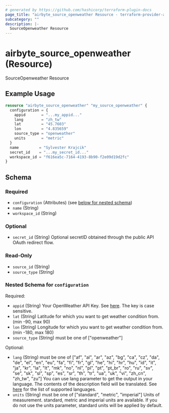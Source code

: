 ```yaml
---
# generated by https://github.com/hashicorp/terraform-plugin-docs
page_title: "airbyte_source_openweather Resource - terraform-provider-airbyte"
subcategory: ""
description: |-
  SourceOpenweather Resource
---
```


# airbyte_source_openweather (Resource)

SourceOpenweather Resource

## Example Usage

```terraform
resource "airbyte_source_openweather" "my_source_openweather" {
  configuration = {
    appid       = "...my_appid..."
    lang        = "zh_tw"
    lat         = "45.7603"
    lon         = "4.835659"
    source_type = "openweather"
    units       = "metric"
  }
  name         = "Sylvester Krajcik"
  secret_id    = "...my_secret_id..."
  workspace_id = "f616ea5c-7164-4193-8b90-f2e09d19d2fc"
}
```

<!-- schema generated by tfplugindocs -->
## Schema

### Required

- `configuration` (Attributes) (see [below for nested schema](#nestedatt--configuration))
- `name` (String)
- `workspace_id` (String)

### Optional

- `secret_id` (String) Optional secretID obtained through the public API OAuth redirect flow.

### Read-Only

- `source_id` (String)
- `source_type` (String)

<a id="nestedatt--configuration"></a>
### Nested Schema for `configuration`

Required:

- `appid` (String) Your OpenWeather API Key. See <a href="https://openweathermap.org/api">here</a>. The key is case sensitive.
- `lat` (String) Latitude for which you want to get weather condition from. (min -90, max 90)
- `lon` (String) Longitude for which you want to get weather condition from. (min -180, max 180)
- `source_type` (String) must be one of ["openweather"]

Optional:

- `lang` (String) must be one of ["af", "al", "ar", "az", "bg", "ca", "cz", "da", "de", "el", "en", "eu", "fa", "fi", "fr", "gl", "he", "hi", "hr", "hu", "id", "it", "ja", "kr", "la", "lt", "mk", "no", "nl", "pl", "pt", "pt_br", "ro", "ru", "sv", "se", "sk", "sl", "sp", "es", "sr", "th", "tr", "ua", "uk", "vi", "zh_cn", "zh_tw", "zu"]
You can use lang parameter to get the output in your language. The contents of the description field will be translated. See <a href="https://openweathermap.org/api/one-call-api#multi">here</a> for the list of supported languages.
- `units` (String) must be one of ["standard", "metric", "imperial"]
Units of measurement. standard, metric and imperial units are available. If you do not use the units parameter, standard units will be applied by default.


